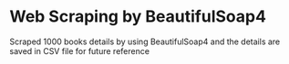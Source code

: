 # Web Scraping by BeautifulSoap4
 Scraped 1000 books details by using BeautifulSoap4 and the details are saved  in CSV file for future reference
